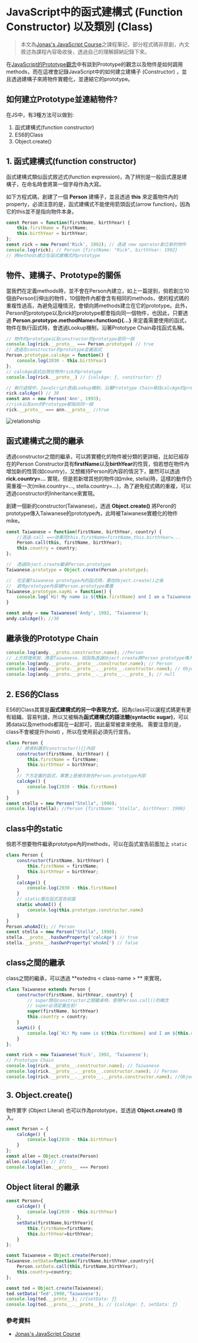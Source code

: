 # JavaScript中的函式建構式 (Function Constructor) 以及類別 (Class)

> 本文為[Jonas's JavaScript Course](https://www.udemy.com/course/the-complete-javascript-course/)之課程筆記，部分程式碼非原創，內文敘述為課程內容吸收後，透過自己的理解歸納記錄下來。

在[JavaScript的Prototype觀念](https://github.com/ChiuWeiChung/notes-markdown/blob/main/js/OOP/whatisoop.markdown)中有談到Prototype的觀念以及物件是如何調用methods，而在這裡會記錄JavaScript中的如何建立建構子 (Constructor) ，並且透過建構子來將物件實體化，並連結它的prototype。

## 如何建立Prototype並連結物件?

在JS中，有3種方法可以做到: 
1. 函式建構式(function constructor)
2. ES6的Class 
3. Object.create()

## 1. 函式建構式(function constructor)

函式建構式類似函式敘述式(function expression)，為了辨別是一般函式還是建構子，在命名時會將第一個字母作為大寫。

如下方程式碼，創建了一個 **Person** 建構子，並且透過 **this** 來定義物件內的property，必須注意的是，函式建構式不能使用箭頭函式(arrow function)，因為它的this並不是指向物件本身。

``` js
const Person = function(firstName, birthYear) {
    this.firstName = firstName;
    this.birthYear = birthYear;
};
const rick = new Person('Rick', 1992); // 透過 new operator創立新的物件
console.log(rick); // Person {firstName: "Rick", birthYear: 1992}
// 將methods建立在函式建構式的prototype
```

## 物件、建構子、Prototype的關係

當我們在定義methods時，並不會在Person內建立，如上一篇提到，倘若創立10個由Person衍伸出的物件，10個物件內都會含有相同的methods，使的程式碼的重複性過高，為避免這種情況，會傾向將methods建立在它的prototype。此外，Person的prototype以及rick的prototype都會指向同一個物件，也因此，只要透過 **Person.prototype.methodName=function(){...}** 來定義需要使用的函式，物件在執行函式時，會透過Lookup機制，沿著Prototype Chain尋找函式名稱。
``` js
// 物件的prototype以及constructor的prototype是同一個
console.log(rick.__proto__ === Person.prototype) // true
// 透過在constructor的prototype定義函式
Person.prototype.calcAge = function() {
    console.log(2030 - this.birthYear)
};
// calcAge函式出現在物件rick的prototype
console.log(rick.__proto__) // {calcAge: ƒ, constructor: ƒ}

// 執行過程中，JavaScript透過Lookup機制，沿著Prototype Chain尋找calcAge的property
rick.calcAge() // 38
const ann = new Person('Ann', 1993);
//rick以及ann的Prototype都指向同一個
rick.__proto__ === ann.__proto__ //true
```
![relationship](https://github.com/ChiuWeiChung/IMGTANK/blob/main/prototype/relationship.jpg?raw=true)

## 函式建構式之間的繼承

透過constructor之間的繼承，可以將實體化的物件被分類的更詳細，比如已經存在的Person Constructor具有**firstName**以及**birthYear**的性質，倘若想在物件內增加新的性質(如country)，又想維持Person的內容的情況下，雖然可以透過 **rick.country=...** 實現，但是若新增其他的物件(如mike, stella)時，這樣的動作仍需重複一次(mike.country=..., stella.country=...)，為了避免程式碼的重複，可以透過constructor的Inheritance來實現。

創建一個新的constructor(Taiwanese)，透過 **Object.create()** 將Peron的prototype傳入Taiwanese的prototype內，此時被Taiwanese實體化的物件mike。

``` js
const Taiwanese = function(firstName, birthYear, country) {
    //透過.call ==>效果同this.firstName=firstName,this.birthYear=...
    Person.call(this, firstName, birthYear);
    this.country = country;
};

//  透過Object.create繼承Person.prototype
Taiwanese.prototype = Object.create(Person.prototype);

//  在定義Taiwanese prototype內的函式時，需在Object.create()之後
//  避免prototype內容被Person.prototype覆蓋
Taiwanese.prototype.sayHi = function() {
    console.log(`Hi! My name is ${this.firstName} and I am a Taiwanese!`)
}

const andy = new Taiwanese('Andy', 1992, 'Taiwanese');
andy.calcAge(); //38
```

## 繼承後的Prototype Chain

``` js
console.log(andy.__proto.constructor.name); //Person 
// 上方照理來說，應是Taiwanese，但因為透過Object.create將Person prototype傳入，所以被Taiwanese被Person覆蓋
console.log(andy.__proto.__proto__.constructor.name); // Person
console.log(andy.__proto.__proto__.__proto__.constructor.name); // Object
console.log(andy.__proto.__proto__.__proto__.__proto__); // null
```

## 2. ES6的Class

ES6的Class其實是**函式建構式的另一中表現方式**，因為class可以讓程式碼更有更有組織、容易判讀，所以又被稱為**函式建構式的語法糖(syntactic sugar)**，可以將data以及methods都寫在一起即可，因此最常被拿來使用。 需要注意的是，class不會被提升(hoist) ，所以在使用前必須先行宣告。

``` js
class Person {
    // 將資料置於constructor(){}內部
    constructor(firstName, birthYear) {
        this.firstName = firstName;
        this.birthYear = birthYear;
    }
    // 下方定義的函式，事實上是被存放在Person.prototype內部
    calcAge() {
        console.log(2030 - this.firstName)
    }
}
const stella = new Person("Stella", 1990);
console.log(stella); //Person {firstName: "Stella", birthYear: 1990}
```

## class中的static

倘若不想要物件繼承prototype內的methods，可以在函式宣告前面加上 `static`

``` js
class Person {
    constructor(firstName, birthYear) {
        this.firstName = firstName;
        this.birthYear = birthYear;
    }
    calcAge() {
        console.log(2030 - this.firstName)
    }
    // static擺在函式宣告前面
    static whoAmI() {
        console.log(this.prototype.constructor.name)
    }
}
Person.whoAmI(); // Person
const stella = new Person("Stella", 1990);
stella.__proto__.hasOwnProperty('calcAge') // true
stella.__proto__.hasOwnProperty('whoAmI') // false
```

## class之間的繼承

class之間的繼承，可以透過 **extedns < class-name > ** 來實現，

``` js
class Taiwanese extends Person {
    constructor(firstName, birthYear, country) {
        // super類似constructor之間繼承時，使用Person.call()的概念
        // super必須定義在前!
        super(firstName, birthYear)
        this.country = country;
    }
    sayHi() {
        console.log(`Hi! My name is ${this.firstName} and I am ${this.country}`)
    }
};

const rick = new Taiwanese('Rick', 1992, 'Taiwanese');
// Prototype Chain
console.log(rick.__proto__.constructor.name); // Taiwanese
console.log(rick.__proto__.__proto__.constructor.name); // Person
console.log(rick.__proto__.__proto__.__proto.constructor.name); //Object
```

## 3. Object.create()

物件實字 (Object Literal) 也可以作為prototype，並透過 **Object.create()** 傳入。

``` js
const Person = {
    calcAge() {
        console.log(2030 - this.birthYear)
    }
};
const allen = Object.create(Person)
allen.calcAge(); // 37;
console.log(allen.__proto__ === Person)
```

## Object literal 的繼承

``` js
const Person={
    calcAge() {
        console.log(2030 - this.birthYear)
    },
    setData(firstName,birthYear){
        this.firstName=firstName;
        this.birthYear=birthYear;
    }
};

const Taiwanese = Object.create(Person);
Taiwanese.setData=function(firstName,birthYear,country){
    Person.setData.call(this,firstName,birthYear);
    this.country=country;
};

const ted = Object.create(Taiwanese);
ted.setData('Ted',1990,'Taiwanese');
console.log(ted.__proto__); //{setData: ƒ}
console.log(ted.__proto__.__proto__); // {calcAge: ƒ, setData: ƒ}
```
### 參考資料
* [Jonas's JavaScript Course](https://www.udemy.com/course/the-complete-javascript-course/)